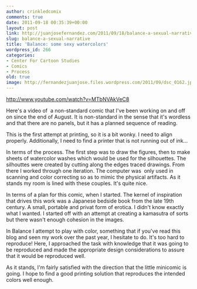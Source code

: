 ```yaml
---
author: crinkledcomix
comments: true
date: 2011-09-18 00:35:39+00:00
layout: post
link: http://juanjosefernandez.com/2011/09/18/balance-a-sexual-narrative/
slug: balance-a-sexual-narrative
title: 'Balance: some sexy watercolors'
wordpress_id: 266
categories:
- Center For Cartoon Studies
- Comics
- Process
old: true
image: http://fernandezjuanjose.files.wordpress.com/2011/09/dsc_0162.jpg
---
```


http://www.youtube.com/watch?v=MTbNVAkVeC8

Here's a video of  a non-standard comic that I've been working on and off on since the end of August. It is non-standard in the sense that it's wordless and that there are no panels, but it has a planned sequence of reading.

This is the first attempt at printing, so it is a bit wonky. I need to align properly. Additionally, I need to find a printer that is not running out of ink...

In terms of the process. The first step was to draw the figures, then to make sheets of watercolor washes which would be used for the silhouettes. The silhouttes were created by cutting along the edges traced drawings. From there I worked through one iteration. The computer was  only used in scanning and color correcting so as to mimic the physical artifacts. As it stands my room is lined with these couples. It's quite nice.

In terms of a plan for this comic, when I started. The kernel of inspiration that drives this work was a Japanese bedside book from the late 19th century. A small, portable and privat form of erotica. I didn't know exactly what I wanted. I started off with an attempt at creating a kamasutra of sorts but there wasn't enough cohesion in the images.

In Balance I attempt to play with color, something that if you've read this blog and seen my work over the past year, I hesitate to do. It's too hard to reproduce! Here, I approached the task with knowledge that it was going to be reproduced and made the appropriate design considerations to assure that it would be reproduced well.

As it stands, I'm fairly satisfied with the direction that the little minicomic is going. I hope to find a good printing solution that reproduces the intended colors well enough.
